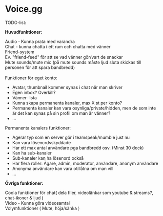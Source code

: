 Voice.gg
=====


TODO-list:

<b>Huvudfunktioner:</b>

Audio - Kunna prata med varandra<br>
Chat - kunna chatta i ett rum och chatta med vänner<br>
Friend-system<br>
Ev. "friend-feed" för att se vad vänner gör/vart de snackar<br/>
Mute sounds/mute mic (på mute sounds måste ljud sluta skickas till personen för att spara bandbredd)<br/><br/>
Funktioner för eget konto:<br/>
<ul>
<li>Avatar, thumbnail kommer synas i chat när man skriver</li>
<li>Egen inbox? Overkill?</li>
<li>Vänner-lista</li>
<li>Kunna skapa permanenta kanaler, max X st per konto?</li>
<li>Permanenta kanaler kan vara osynliga/private/hidden, men de som inte är det kan synas på sin profil om man är vänner?</li>
<li>...</li>
</ul>

Permanenta kanalers funktioner:

<ul>
<li>Agerar typ som en server gör i teamspeak/mumble just nu</li>
<li>Kan vara lösenordsskyddade</li>
<li>Har ett max antal användare pga bandbredd osv. (Minst 30 dock)</li>
<li>Kan ha sub-kanaler</li>
<li>Sub-kanaler kan ha lösenord också</li>
<li>Har flera roller: Ägare, admin, moderator, användare, anonym användare</li>
<li>Anonyma användare kan vara otillåtna om man vill</li>
<li>...</li>
</ul>

<b>Övriga funktioner:<br></b>

Coola funktioner för chat( dela filer, videolänkar som youtube & streams?, chat-ikoner & ljud )<br>
Video - Kunna göra videosamtal<br>
Volymfunktioner ( Mute, höja/sänka )<br>
